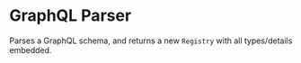 # GraphQL Parser

Parses a GraphQL schema, and returns a new `Registry` with all types/details embedded.
